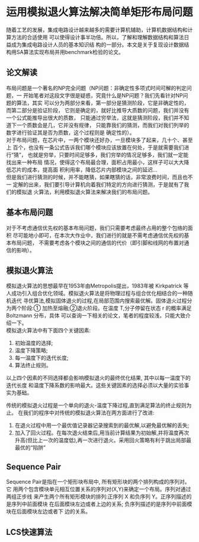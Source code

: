 # 运用模拟退火算法解决简单矩形布局问题
随着工艺的发展，集成电路设计越来越多的需要计算机辅助，计算机数据结构和计算方法的合适使用
可以使得设计事半功倍。所以，了解和理解数据结构和算法日益成为集成电路设计人员的基本知识结
构的一部分。本文是关于复现设计数据结构用SA算法实现布局并用benchmark检验的论文。

## 论文解读

布局问题是一个著名的NP完全问题（NP问题：非确定性多项式时间可解的判定问题，一
开始笔者对这段文字很是疑惑，究竟什么是NP问题？我们先看针对NP问题的算法，其实
可以分为两部分来看，第一部分是猜测阶段，它是非确定性的，而第二部分是验证阶段，
它则是确定的，就好比推导大质数的问题，我们并没有一个公式能推导出很大的质数，
只能通过穷举法，这就是猜测阶段，我们并不知道下一个质数会是几，它并没有规律，
只能靠我们的猜测，而我们对我们列举的数字进行验证其是否为质数，这个过程则是
确定性的）。 <br />
对于布局问题，在芯片中，一两个模块还好办，一旦模块多了起来，几十个、甚至上
百个，也没有一条公式告诉我们哪个模块应该放置在何处，于是就需要我们进行“猜”，
也就是穷举，只要时间足够多，我们穷举的情况足够多，我们就一定能找出来一种布局
情况，使得这个布局最合理，面积占用最小，这样子可以大大降低芯片的成本，提高面
积利用率，降低芯片内部模块之间的延迟… <br />
但是我们进行猜测的时候，并不能瞎猜，如果瞎猜的话，非常浪费时间，而且也不一
定解的出来，我们要引导计算机向着我们特定的方向进行猜测，于是就有了我们的模拟退
火算法，利用模拟退火算法来解决我们的布局问题。

## 基本布局问题

对于不考虑通信优先权的基本布局问题，我们只需要考虑最终占用的整个包络的面积
尽可能地小即可，在本次大作业中，我们进行的就是不需考虑通信优先权的基本布局问题，
不需要考虑各个模块之间的通信的代价（即引脚和线网的布置对通信的影响）。 

## 模拟退火算法

模拟退火算法的思想最早在1953年由Metropolis提出，1983年被 Kirkpatrick 等
人成功引入组合优化领域。模拟退火算法是将物理过程与组合优化相结合的一种随机迭代
寻优算法,模拟固体退火的过程,在局部范围内搜索最优解。固体退火过程分为两个阶段:①
加热至熔融;②退火阶段。在温度 T,分子停留在状态 r 的概率满足 Boltzmann 分布，具体
可以查询一下相关的论文，笔者的程度较浅，只能大致介绍一下。<br />
模拟退火算法中有下面四个关键因素:

1. 初始温度的选择;
2. 温度下降策略;
3. 每一温度下的迭代长度;
4. 算法终止规则。

以上四个因素的不同选择都会影响模拟退火的最终优化结果, 其中以每一温度下的迭代长度
和温度下降系数的影响最大。这些关键因素的选择必须以大量的实验事实为基础。<br />

传统的模拟退火过程是一个单向的退火-温度下降过程,直到满足算法的终止规则为止。
在我们的程序中对传统的模拟退火算法在两方面进行了改进: 
1. 在退火过程中用一个最优值记录器记录搜索到的最优解,以避免最优解的丢失; 
2. 加入了回火过程。在每次退火结束后,用当前计算结果为初始解,并将温度再次升高(但比上一次的温度低),再一次进行退火。采用回火策略有利于跳出局部最最优的“陷阱”

##  Sequence Pair

Sequence Pair是指在一个矩形块布局中, 所有矩形块的两个排列构成的序列对。它
用两个包含模块单元相互位置关系的序列对(X,Y)来确定一个布局。序列对通过两组正步线
来产生两个所有矩形模块的排列:正序列 X 和负序列 Y。正序列描述的是序列中前面模块
在后面模块左边或者上边的关系; 负序列描述的是序列中前面模块在后面模块左边或者下
边的关系。

## LCS快速算法





